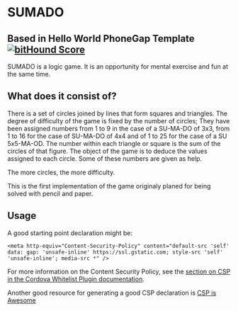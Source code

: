 # SUMADO
## Based in Hello World PhoneGap Template [![bitHound Score][bithound-img]][bithound-url]

SUMADO is a logic game. It is an opportunity for mental exercise and fun at the same time.
## What does it consist of?
There is a set of circles joined by lines that form squares and triangles.
The degree of difficulty of the game is fixed by the number of circles; 
They have been assigned numbers from 1 to 9 in the case of a SU-MA-DO of 3x3, from 1 to 16 for the case of SU-MA-DO of 4x4 and of 1 to 25 for the case of a SU 5x5-MA-OD. The number within each triangle or square is the sum of the circles of that figure. The object of the game is to deduce the values assigned to each circle. Some of these numbers are given as help. 

The more circles, the more difficulty.

This is the first implementation of the game originaly planed for being solved with pencil and paper.

## Usage

A good starting point declaration might be:

    <meta http-equiv="Content-Security-Policy" content="default-src 'self' data: gap: 'unsafe-inline' https://ssl.gstatic.com; style-src 'self' 'unsafe-inline'; media-src *" />

For more information on the Content Security Policy, see the [section on CSP in the Cordova Whitelist Plugin documentation][cordova-plugin-whitelist-csp].

Another good resource for generating a good CSP declaration is [CSP is Awesome][csp-is-awesome]


[phonegap-cli-url]: http://github.com/phonegap/phonegap-cli
[cordova-app]: http://github.com/apache/cordova-app-hello-world
[bithound-img]: https://www.bithound.io/github/phonegap/phonegap-app-hello-world/badges/score.svg
[bithound-url]: https://www.bithound.io/github/phonegap/phonegap-app-hello-world
[config-xml]: https://github.com/phonegap/phonegap-template-hello-world/blob/master/config.xml
[index-html]: https://github.com/phonegap/phonegap-template-hello-world/blob/master/www/index.html
[cordova-whitelist-guide]: https://cordova.apache.org/docs/en/dev/guide/appdev/whitelist/index.html
[cordova-plugin-whitelist]: http://cordova.apache.org/docs/en/latest/reference/cordova-plugin-whitelist
[cordova-plugin-whitelist-csp]: http://cordova.apache.org/docs/en/latest/reference/cordova-plugin-whitelist#content-security-policy
[csp-is-awesome]: http://cspisawesome.com
